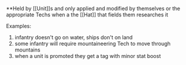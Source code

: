 **Held by [[Unit]]s and only applied and modified by themselves or the appropriate Techs when a the [[Hat]] that fields them researches it

Examples: 
1) infantry doesn't go on water, ships don't on land
2) some infantry will require mountaineering Tech to move through mountains
3) when a unit is promoted they get a tag with minor stat boost